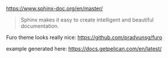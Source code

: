 https://www.sphinx-doc.org/en/master/

> Sphinx makes it easy to create intelligent and beautiful documentation.

Furo theme looks really nice: https://github.com/pradyunsg/furo

example generated here: https://docs.getpelican.com/en/latest/